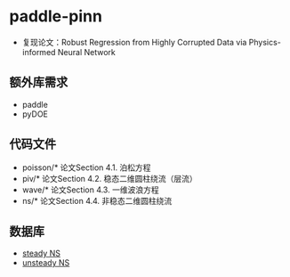 # paddle-pinn
 
- 复现论文：Robust Regression from Highly Corrupted Data via Physics-informed Neural Network

## 额外库需求
- paddle
- pyDOE

## 代码文件

- poisson/* 论文Section 4.1. 泊松方程
- piv/* 论文Section 4.2. 稳态二维圆柱绕流（层流）
- wave/* 论文Section 4.3. 一维波浪方程
- ns/* 论文Section 4.4. 非稳态二维圆柱绕流

## 数据库
- [steady NS](https://github.com/dsqzhou/paddle-pinn/blob/main/piv/FluentSol.mat)
- [unsteady NS](https://github.com/dsqzhou/paddle-pinn/blob/main/ns/cylinder_nektar_wake.mat)
